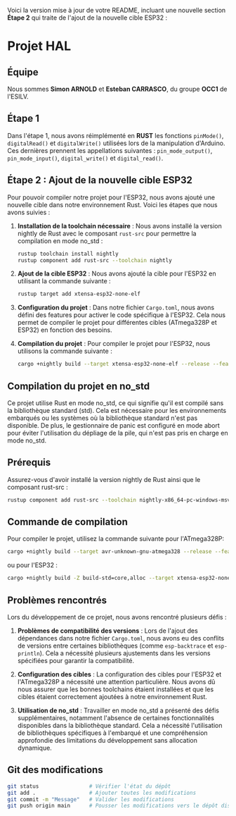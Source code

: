 Voici la version mise à jour de votre README, incluant une nouvelle section **Étape 2** qui traite de l'ajout de la nouvelle cible ESP32 :

# Projet HAL

## Équipe
Nous sommes **Simon ARNOLD** et **Esteban CARRASCO**, du groupe **OCC1** de l'ESILV.

## Étape 1
Dans l'étape 1, nous avons réimplémenté en **RUST** les fonctions `pinMode()`, `digitalRead()` et `digitalWrite()` utilisées lors de la manipulation d'Arduino. Ces dernières prennent les appellations suivantes : `pin_mode_output()`, `pin_mode_input()`, `digital_write()` et `digital_read()`.

## Étape 2 : Ajout de la nouvelle cible ESP32
Pour pouvoir compiler notre projet pour l'ESP32, nous avons ajouté une nouvelle cible dans notre environnement Rust. Voici les étapes que nous avons suivies :

1. **Installation de la toolchain nécessaire** :
   Nous avons installé la version nightly de Rust avec le composant `rust-src` pour permettre la compilation en mode no_std :
   ```bash
   rustup toolchain install nightly
   rustup component add rust-src --toolchain nightly
   ```

2. **Ajout de la cible ESP32** :
   Nous avons ajouté la cible pour l'ESP32 en utilisant la commande suivante :
   ```bash
   rustup target add xtensa-esp32-none-elf
   ```

3. **Configuration du projet** :
   Dans notre fichier `Cargo.toml`, nous avons défini des features pour activer le code spécifique à l'ESP32. Cela nous permet de compiler le projet pour différentes cibles (ATmega328P et ESP32) en fonction des besoins.

4. **Compilation du projet** :
   Pour compiler le projet pour l'ESP32, nous utilisons la commande suivante :
   ```bash
   cargo +nightly build --target xtensa-esp32-none-elf --release --features esp32
   ```

## Compilation du projet en no_std
Ce projet utilise Rust en mode no_std, ce qui signifie qu'il est compilé sans la bibliothèque standard (std). Cela est nécessaire pour les environnements embarqués ou les systèmes où la bibliothèque standard n'est pas disponible. De plus, le gestionnaire de panic est configuré en mode abort pour éviter l'utilisation du dépliage de la pile, qui n'est pas pris en charge en mode no_std.

## Prérequis
Assurez-vous d'avoir installé la version nightly de Rust ainsi que le composant rust-src :
```bash
rustup component add rust-src --toolchain nightly-x86_64-pc-windows-msvc
```

## Commande de compilation
Pour compiler le projet, utilisez la commande suivante pour l'ATmega328P:
```bash
cargo +nightly build --target avr-unknown-gnu-atmega328 --release --features atmega328
```
ou pour l'ESP32 :
```bash
cargo +nightly build -Z build-std=core,alloc --target xtensa-esp32-none-elf --features esp32
```



## Problèmes rencontrés
Lors du développement de ce projet, nous avons rencontré plusieurs défis :

1. **Problèmes de compatibilité des versions** : Lors de l'ajout des dépendances dans notre fichier `Cargo.toml`, nous avons eu des conflits de versions entre certaines bibliothèques (comme `esp-backtrace` et `esp-println`). Cela a nécessité plusieurs ajustements dans les versions spécifiées pour garantir la compatibilité.

2. **Configuration des cibles** : La configuration des cibles pour l'ESP32 et l'ATmega328P a nécessité une attention particulière. Nous avons dû nous assurer que les bonnes toolchains étaient installées et que les cibles étaient correctement ajoutées à notre environnement Rust.

3. **Utilisation de no_std** : Travailler en mode no_std a présenté des défis supplémentaires, notamment l'absence de certaines fonctionnalités disponibles dans la bibliothèque standard. Cela a nécessité l'utilisation de bibliothèques spécifiques à l'embarqué et une compréhension approfondie des limitations du développement sans allocation dynamique.


## Git des modifications
```bash
git status                # Vérifier l'état du dépôt
git add .                 # Ajouter toutes les modifications
git commit -m "Message"   # Valider les modifications
git push origin main      # Pousser les modifications vers le dépôt distant
```